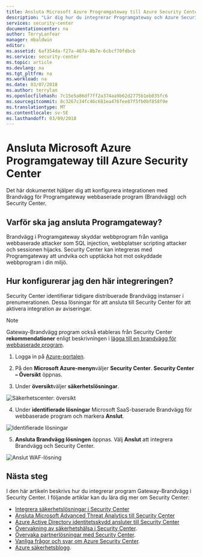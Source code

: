 ```yaml
---
title: Ansluta Microsoft Azure Programgateway till Azure Security Center | Microsoft Docs
description: "Lär dig hur du integrerar Programgateway och Azure Security Center för att förbättra den övergripande säkerheten för dina resurser."
services: security-center
documentationcenter: na
author: TerryLanfear
manager: mbaldwin
editor: 
ms.assetid: 6af354da-f27a-467a-8b7e-6cbcf70fdbcb
ms.service: security-center
ms.topic: article
ms.devlang: na
ms.tgt_pltfrm: na
ms.workload: na
ms.date: 03/07/2018
ms.author: terrylan
ms.openlocfilehash: 7c15e5a86df7ff2a374aa9b62d2775b1eb035fc6
ms.sourcegitcommit: 8c3267c34fc46c681ea476fee87f5fb0bf858f9e
ms.translationtype: MT
ms.contentlocale: sv-SE
ms.lasthandoff: 03/09/2018
---
```

# <a name="connecting-microsoft-azure-application-gateway-to-azure-security-center"></a>Ansluta Microsoft Azure Programgateway till Azure Security Center
Det här dokumentet hjälper dig att konfigurera integrationen med Brandvägg för Programgateway webbaserade program (Brandvägg) och Security Center.

## <a name="why-connect-application-gateway"></a>Varför ska jag ansluta Programgateway?
Brandvägg i Programgateway skyddar webbprogram från vanliga webbaserade attacker som SQL injection, webbplatser scripting attacker och sessionen hijacks. Security Center kan integreras med Programgateway att undvika och upptäcka hot mot oskyddade webbprogram i din miljö.

## <a name="how-do-i-configure-this-integration"></a>Hur konfigurerar jag den här integreringen?
Security Center identifierar tidigare distribuerade Brandvägg instanser i prenumerationen. Dessa lösningar för att ansluta till Security Center för att aktivera integration av aviseringar.

> [!NOTE]
> Gateway-Brandvägg program också etableras från Security Center **rekommendationer** enligt beskrivningen i [lägga till en brandvägg för webbaserade program](security-center-add-web-application-firewall.md).
>
>

1. Logga in på [Azure-portalen](https://azure.microsoft.com/features/azure-portal/).

2. På den **Microsoft Azure-menyn**väljer **Security Center**. **Security Center – Översikt** öppnas.

3. Under **översikt**väljer **säkerhetslösningar**.

  ![Säkerhetscenter: översikt](./media/security-center-connect-application-gateway/overview.png)

4. Under **identifierade lösningar** Microsoft SaaS-baserade Brandvägg för webbaserade program och markera **Anslut**.

  ![Identifierade lösningar](./media/security-center-connect-application-gateway/connect.png)

5. **Ansluta Brandvägg lösningen** öppnas.  Välj **Anslut** att integrera Brandvägg och Security Center.

  ![Anslut WAF-lösning](./media/security-center-connect-application-gateway/waf-solution.png)

## <a name="next-steps"></a>Nästa steg

I den här artikeln beskrivs hur du integrerar program Gateway-Brandvägg i Security Center. I följande artiklar kan du lära dig mer om Security Center:

* [Integrera säkerhetslösningar i Security Center](security-center-partner-integration.md)
* [Ansluta Microsoft Advanced Threat Analytics till Security Center](security-center-ata-integration.md)
* [Azure Active Directory identitetsskydd ansluter till Security Center](security-center-aadip-integration.md)
* [Övervakning av säkerhetshälsa i Security Center](security-center-monitoring.md).
* [Övervaka partnerlösningar med Security Center](security-center-partner-solutions.md).
* [Vanliga frågor och svar om Azure Security Center](security-center-faq.md).
* [Azure säkerhetsblogg](http://blogs.msdn.com/b/azuresecurity/).

